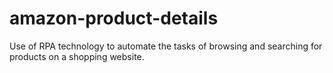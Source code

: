 # amazon-product-details
Use of RPA technology to automate the tasks of browsing and searching for products on a shopping website.
